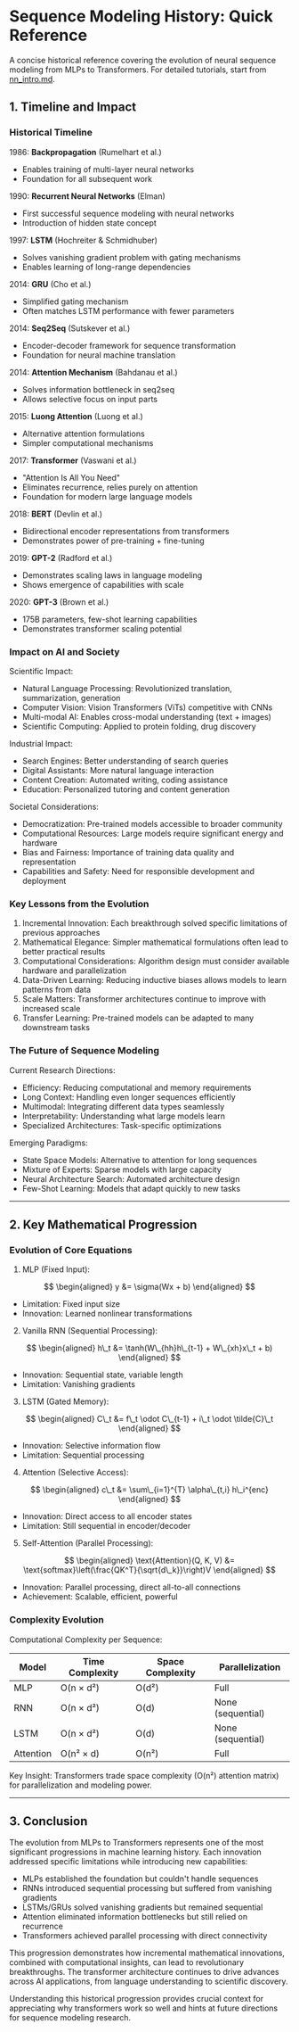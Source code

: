 # Sequence Modeling History: Quick Reference

A concise historical reference covering the evolution of neural sequence modeling from MLPs to Transformers. For detailed tutorials, start from [nn_intro.md](./nn_intro.md).

## 1. Timeline and Impact

### Historical Timeline

1986: **Backpropagation** (Rumelhart et al.)

- Enables training of multi-layer neural networks
- Foundation for all subsequent work

1990: **Recurrent Neural Networks** (Elman)

- First successful sequence modeling with neural networks
- Introduction of hidden state concept

1997: **LSTM** (Hochreiter & Schmidhuber)

- Solves vanishing gradient problem with gating mechanisms
- Enables learning of long-range dependencies

2014: **GRU** (Cho et al.)

- Simplified gating mechanism
- Often matches LSTM performance with fewer parameters

2014: **Seq2Seq** (Sutskever et al.)

- Encoder-decoder framework for sequence transformation
- Foundation for neural machine translation

2014: **Attention Mechanism** (Bahdanau et al.)

- Solves information bottleneck in seq2seq
- Allows selective focus on input parts

2015: **Luong Attention** (Luong et al.)

- Alternative attention formulations
- Simpler computational mechanisms

2017: **Transformer** (Vaswani et al.)

- "Attention Is All You Need"
- Eliminates recurrence, relies purely on attention
- Foundation for modern large language models

2018: **BERT** (Devlin et al.)

- Bidirectional encoder representations from transformers
- Demonstrates power of pre-training + fine-tuning

2019: **GPT-2** (Radford et al.)

- Demonstrates scaling laws in language modeling
- Shows emergence of capabilities with scale

2020: **GPT-3** (Brown et al.)

- 175B parameters, few-shot learning capabilities
- Demonstrates transformer scaling potential

### Impact on AI and Society

Scientific Impact:

- Natural Language Processing: Revolutionized translation, summarization, generation
- Computer Vision: Vision Transformers (ViTs) competitive with CNNs
- Multi-modal AI: Enables cross-modal understanding (text + images)
- Scientific Computing: Applied to protein folding, drug discovery

Industrial Impact:

- Search Engines: Better understanding of search queries
- Digital Assistants: More natural language interaction
- Content Creation: Automated writing, coding assistance
- Education: Personalized tutoring and content generation

Societal Considerations:

- Democratization: Pre-trained models accessible to broader community
- Computational Resources: Large models require significant energy and hardware
- Bias and Fairness: Importance of training data quality and representation
- Capabilities and Safety: Need for responsible development and deployment

### Key Lessons from the Evolution

1. Incremental Innovation: Each breakthrough solved specific limitations of previous approaches
2. Mathematical Elegance: Simpler mathematical formulations often lead to better practical results
3. Computational Considerations: Algorithm design must consider available hardware and parallelization
4. Data-Driven Learning: Reducing inductive biases allows models to learn patterns from data
5. Scale Matters: Transformer architectures continue to improve with increased scale
6. Transfer Learning: Pre-trained models can be adapted to many downstream tasks

### The Future of Sequence Modeling

Current Research Directions:

- Efficiency: Reducing computational and memory requirements
- Long Context: Handling even longer sequences efficiently  
- Multimodal: Integrating different data types seamlessly
- Interpretability: Understanding what large models learn
- Specialized Architectures: Task-specific optimizations

Emerging Paradigms:

- State Space Models: Alternative to attention for long sequences
- Mixture of Experts: Sparse models with large capacity
- Neural Architecture Search: Automated architecture design
- Few-Shot Learning: Models that adapt quickly to new tasks

---

## 2. Key Mathematical Progression

### Evolution of Core Equations

1. MLP (Fixed Input):

$$
\begin{aligned}
y &= \sigma(Wx + b)
\end{aligned}
$$

- Limitation: Fixed input size
- Innovation: Learned nonlinear transformations
2. Vanilla RNN (Sequential Processing):

$$
\begin{aligned}
h\_t &= \tanh(W\_{hh}h\_{t-1} + W\_{xh}x\_t + b)
\end{aligned}
$$

- Innovation: Sequential state, variable length
- Limitation: Vanishing gradients
3. LSTM (Gated Memory):

$$
\begin{aligned}
C\_t &= f\_t \odot C\_{t-1} + i\_t \odot \tilde{C}\_t
\end{aligned}
$$

- Innovation: Selective information flow
- Limitation: Sequential processing
4. Attention (Selective Access):

$$
\begin{aligned}
c\_t &= \sum\_{i=1}^{T} \alpha\_{t,i} h\_i^{enc}
\end{aligned}
$$

- Innovation: Direct access to all encoder states
- Limitation: Still sequential in encoder/decoder
5. Self-Attention (Parallel Processing):

$$
\begin{aligned}
\text{Attention}(Q, K, V) &= \text{softmax}\left(\frac{QK^T}{\sqrt{d\_k}}\right)V
\end{aligned}
$$

- Innovation: Parallel processing, direct all-to-all connections
- Achievement: Scalable, efficient, powerful

### Complexity Evolution

Computational Complexity per Sequence:

| Model | Time Complexity | Space Complexity | Parallelization |
|-------|-----------------|------------------|-----------------|
| MLP | O(n × d²) | O(d²) | Full |
| RNN | O(n × d²) | O(d) | None (sequential) |
| LSTM | O(n × d²) | O(d) | None (sequential) |
| Attention | O(n² × d) | O(n²) | Full |

Key Insight: Transformers trade space complexity (O(n²) attention matrix) for parallelization and modeling power.

---

## 3. Conclusion

The evolution from MLPs to Transformers represents one of the most significant progressions in machine learning history. Each innovation addressed specific limitations while introducing new capabilities:

- MLPs established the foundation but couldn't handle sequences
- RNNs introduced sequential processing but suffered from vanishing gradients
- LSTMs/GRUs solved vanishing gradients but remained sequential
- Attention eliminated information bottlenecks but still relied on recurrence
- Transformers achieved parallel processing with direct connectivity

This progression demonstrates how incremental mathematical innovations, combined with computational insights, can lead to revolutionary breakthroughs. The transformer architecture continues to drive advances across AI applications, from language understanding to scientific discovery.

Understanding this historical progression provides crucial context for appreciating why transformers work so well and hints at future directions for sequence modeling research.

